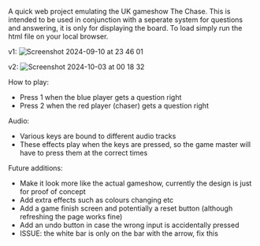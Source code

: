 A quick web project emulating the UK gameshow The Chase.
This is intended to be used in conjunction with a seperate system for questions and answering, it is only for displaying the board.
To load simply run the html file on your local browser.

v1:
![Screenshot 2024-09-10 at 23 46 01](https://github.com/user-attachments/assets/9aba2b97-3a4e-4cc4-aef8-dc63ab177ffe)

v2:
![Screenshot 2024-10-03 at 00 18 32](https://github.com/user-attachments/assets/d96237a7-9c7f-49ca-a66a-c731f16a8adc)


How to play:

- Press 1 when the blue player gets a question right
- Press 2 when the red player (chaser) gets a question right

Audio:
- Various keys are bound to different audio tracks
- These effects play when the keys are pressed, so the game master will have to press them at the correct times

Future additions:
- Make it look more like the actual gameshow, currently the design is just for proof of concept
- Add extra effects such as colours changing etc
- Add a game finish screen and potentially a reset button (although refreshing the page works fine)
- Add an undo button in case the wrong input is accidentally pressed
- ISSUE: the white bar is only on the bar with the arrow, fix this
